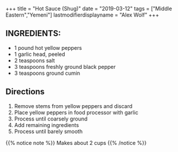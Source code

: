 +++
title = "Hot Sauce (Shug)"
date = "2019-03-12"
tags = ["Middle Eastern","Yemeni"]
lastmodifierdisplayname = "Alex Wolf"
+++

## INGREDIENTS:

* 1 pound hot yellow peppers
* 1 garlic head, peeled
* 2 teaspoons salt
* 3 teaspoons freshly ground black pepper
* 3 teaspoons ground cumin

## Directions

1. Remove stems from yellow peppers and discard
2. Place yellow peppers in food processor with garlic
3. Process until coarsely ground
4. Add remaining ingredients
5. Process until barely smooth

{{% notice note %}}
Makes about 2 cups
{{% /notice %}}

